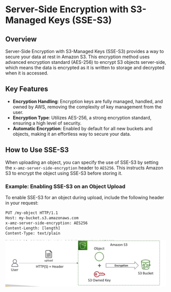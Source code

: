 # Server-Side Encryption with S3-Managed Keys (SSE-S3)

## Overview
Server-Side Encryption with S3-Managed Keys (SSE-S3) provides a way to secure your data at rest in Amazon S3. This encryption method uses advanced encryption standard (AES-256) to encrypt S3 objects server-side, which means the data is encrypted as it is written to storage and decrypted when it is accessed.

## Key Features
- **Encryption Handling**: Encryption keys are fully managed, handled, and owned by AWS, removing the complexity of key management from the user.
- **Encryption Type**: Utilizes AES-256, a strong encryption standard, ensuring a high level of security.
- **Automatic Encryption**: Enabled by default for all new buckets and objects, making it an effortless way to secure your data.

## How to Use SSE-S3
When uploading an object, you can specify the use of SSE-S3 by setting the `x-amz-server-side-encryption` header to `AES256`. This instructs Amazon S3 to encrypt the object using SSE-S3 before storing it.

### Example: Enabling SSE-S3 on an Object Upload
To enable SSE-S3 for an object during upload, include the following header in your request:

```http
PUT /my-object HTTP/1.1
Host: my-bucket.s3.amazonaws.com
x-amz-server-side-encryption: AES256
Content-Length: [length]
Content-Type: text/plain
```
![Server-Side Encryption with S3-Managed Keys](../resources/images/s3-encryption-sse.png)